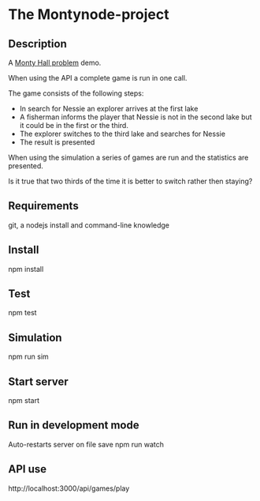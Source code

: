 # The Montynode-project

## Description
A [Monty Hall problem](https://en.wikipedia.org/wiki/Monty_Hall_problem) demo.   

When using the API a complete game is run in one call.  

The game consists of the following steps:
- In search for Nessie an explorer arrives at the first lake
- A fisherman informs the player that Nessie is not in the second lake but it could be in the first or the third.
- The explorer switches to the third lake and searches for Nessie
- The result is presented 

When using the simulation a series of games are run and the statistics are presented.  

Is it true that two thirds of the time it is better to switch rather then staying?

## Requirements
git, a nodejs install and command-line knowledge

## Install
npm install

## Test
npm test

## Simulation
npm run sim

## Start server
npm start

## Run in development mode
Auto-restarts server on file save
npm run watch

## API use
http://localhost:3000/api/games/play
